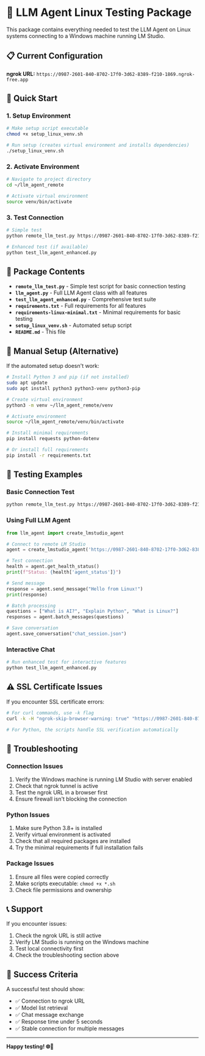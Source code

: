 # 🐧 LLM Agent Linux Testing Package

This package contains everything needed to test the LLM Agent on Linux systems connecting to a Windows machine running LM Studio.

## 📋 Current Configuration

**ngrok URL:** `https://0987-2601-840-8702-17f0-3d62-8389-f210-1869.ngrok-free.app`

## 🚀 Quick Start

### 1. Setup Environment
```bash
# Make setup script executable
chmod +x setup_linux_venv.sh

# Run setup (creates virtual environment and installs dependencies)
./setup_linux_venv.sh
```

### 2. Activate Environment
```bash
# Navigate to project directory
cd ~/llm_agent_remote

# Activate virtual environment
source venv/bin/activate
```

### 3. Test Connection
```bash
# Simple test
python remote_llm_test.py https://0987-2601-840-8702-17f0-3d62-8389-f210-1869.ngrok-free.app

# Enhanced test (if available)
python test_llm_agent_enhanced.py
```

## 📁 Package Contents

- **`remote_llm_test.py`** - Simple test script for basic connection testing
- **`llm_agent.py`** - Full LLM Agent class with all features
- **`test_llm_agent_enhanced.py`** - Comprehensive test suite
- **`requirements.txt`** - Full requirements for all features
- **`requirements-linux-minimal.txt`** - Minimal requirements for basic testing
- **`setup_linux_venv.sh`** - Automated setup script
- **`README.md`** - This file

## 🔧 Manual Setup (Alternative)

If the automated setup doesn't work:

```bash
# Install Python 3 and pip (if not installed)
sudo apt update
sudo apt install python3 python3-venv python3-pip

# Create virtual environment
python3 -m venv ~/llm_agent_remote/venv

# Activate environment
source ~/llm_agent_remote/venv/bin/activate

# Install minimal requirements
pip install requests python-dotenv

# Or install full requirements
pip install -r requirements.txt
```

## 🧪 Testing Examples

### Basic Connection Test
```bash
python remote_llm_test.py https://0987-2601-840-8702-17f0-3d62-8389-f210-1869.ngrok-free.app
```

### Using Full LLM Agent
```python
from llm_agent import create_lmstudio_agent

# Connect to remote LM Studio
agent = create_lmstudio_agent('https://0987-2601-840-8702-17f0-3d62-8389-f210-1869.ngrok-free.app')

# Test connection
health = agent.get_health_status()
print(f"Status: {health['agent_status']}")

# Send message
response = agent.send_message("Hello from Linux!")
print(response)

# Batch processing
questions = ["What is AI?", "Explain Python", "What is Linux?"]
responses = agent.batch_messages(questions)

# Save conversation
agent.save_conversation("chat_session.json")
```

### Interactive Chat
```bash
# Run enhanced test for interactive features
python test_llm_agent_enhanced.py
```

## ⚠️ SSL Certificate Issues

If you encounter SSL certificate errors:

```bash
# For curl commands, use -k flag
curl -k -H "ngrok-skip-browser-warning: true" "https://0987-2601-840-8702-17f0-3d62-8389-f210-1869.ngrok-free.app/v1/models"

# For Python, the scripts handle SSL verification automatically
```

## 🐛 Troubleshooting

### Connection Issues
1. Verify the Windows machine is running LM Studio with server enabled
2. Check that ngrok tunnel is active
3. Test the ngrok URL in a browser first
4. Ensure firewall isn't blocking the connection

### Python Issues
1. Make sure Python 3.8+ is installed
2. Verify virtual environment is activated
3. Check that all required packages are installed
4. Try the minimal requirements if full installation fails

### Package Issues
1. Ensure all files were copied correctly
2. Make scripts executable: `chmod +x *.sh`
3. Check file permissions and ownership

## 📞 Support

If you encounter issues:
1. Check the ngrok URL is still active
2. Verify LM Studio is running on the Windows machine
3. Test local connectivity first
4. Check the troubleshooting section above

## 🎉 Success Criteria

A successful test should show:
- ✅ Connection to ngrok URL
- ✅ Model list retrieval
- ✅ Chat message exchange
- ✅ Response time under 5 seconds
- ✅ Stable connection for multiple messages

---

**Happy testing! 🌐🚀**
